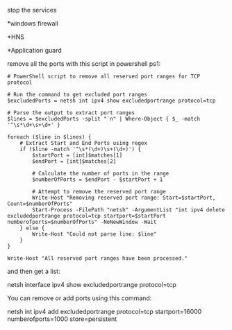 stop the services

*windows firewall

*HNS

*Application guard

remove all the ports with this script in powershell ps1:


```
# PowerShell script to remove all reserved port ranges for TCP protocol

# Run the command to get excluded port ranges
$excludedPorts = netsh int ipv4 show excludedportrange protocol=tcp

# Parse the output to extract port ranges
$lines = $excludedPorts -split "`n" | Where-Object { $_ -match '^\s*\d+\s+\d+' }

foreach ($line in $lines) {
    # Extract Start and End Ports using regex
    if ($line -match '^\s*(\d+)\s+(\d+)') {
        $startPort = [int]$matches[1]
        $endPort = [int]$matches[2]

        # Calculate the number of ports in the range
        $numberOfPorts = $endPort - $startPort + 1

        # Attempt to remove the reserved port range
        Write-Host "Removing reserved port range: Start=$startPort, Count=$numberOfPorts"
        Start-Process -FilePath "netsh" -ArgumentList "int ipv4 delete excludedportrange protocol=tcp startport=$startPort numberofports=$numberOfPorts" -NoNewWindow -Wait
    } else {
        Write-Host "Could not parse line: $line"
    }
}

Write-Host "All reserved port ranges have been processed."
```



and then get a list:

netsh interface ipv4 show excludedportrange protocol=tcp


You can remove or add ports using this command:




netsh int ipv4 add excludedportrange protocol=tcp startport=16000 numberofports=1000 store=persistent





